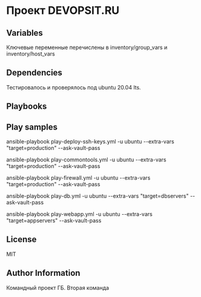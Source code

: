 Проект DEVOPSIT.RU
=========

Variables
--------------
Ключевые переменные перечислены в inventory/group_vars и inventory/host_vars

Dependencies
------------

Тестировалось и проверялось под ubuntu 20.04 lts. 

Playbooks
----------------



Play samples
------------

ansible-playbook play-deploy-ssh-keys.yml -u ubuntu --extra-vars "target=production" --ask-vault-pass  

ansible-playbook play-commontools.yml -u ubuntu --extra-vars "target=production" --ask-vault-pass  

ansible-playbook play-firewall.yml -u ubuntu --extra-vars "target=production" --ask-vault-pass  

ansible-playbook play-db.yml -u ubuntu --extra-vars "target=dbservers" --ask-vault-pass  

ansible-playbook play-webapp.yml -u ubuntu --extra-vars "target=appservers" --ask-vault-pass  

License
-------

MIT

Author Information
------------------

Командный проект ГБ. Вторая команда 